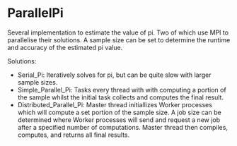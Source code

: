 # ParallelPi

Several implementation to estimate the value of pi. Two of which use MPI to parallelise their solutions. A sample size can be set to determine the runtime and accuracy of the estimated pi value.

Solutions:

  - Serial_Pi: Iteratively solves for pi, but can be quite slow with larger sample sizes.
  - Simple_Parallel_Pi: Tasks every thread with with computing a portion of the sample whilst the initial task collects and computes the final result.
  - Distributed_Parallel_Pi: Master thread initiallizes Worker processes which will compute a set portion of the sample size. A job size can be determined where Worker processes will send and request a new job after a specified number of computations. Master thread then compiles, computes, and returns all final results.
